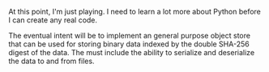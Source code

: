 At this point, I'm just playing. I need to learn a lot more about Python before I can create any real code.

The eventual intent will be to implement an general purpose object store that can be used for storing binary data indexed by the double SHA-256 digest of the data. The must include the ability to serialize and deserialize the data to and from files.
